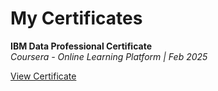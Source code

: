 <h1>My Certificates</h1>

<b>IBM Data Professional Certificate</b>
<br>
<i>Coursera - Online Learning Platform | Feb 2025</i>
<br>

<a href="IBM Data Analyst Professional Certificate.pdf" target="_blank">
  View Certificate
</a>



